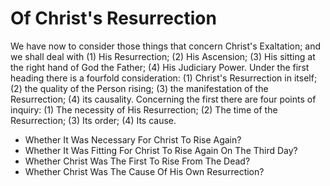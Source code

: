 # Of Christ's Resurrection

We have now to consider those things that concern Christ's Exaltation; and we shall deal with (1) His Resurrection; (2) His Ascension; (3) His sitting at the right hand of God the Father; (4) His Judiciary Power. Under the first heading there is a fourfold consideration: (1) Christ's Resurrection in itself; (2) the quality of the Person rising; (3) the manifestation of the Resurrection; (4) its causality. Concerning the first there are four points of inquiry:
(1) The necessity of His Resurrection;
(2) The time of the Resurrection;
(3) Its order;
(4) Its cause.

* Whether It Was Necessary For Christ To Rise Again?
* Whether It Was Fitting For Christ To Rise Again On The Third Day?
* Whether Christ Was The First To Rise From The Dead?
* Whether Christ Was The Cause Of His Own Resurrection?